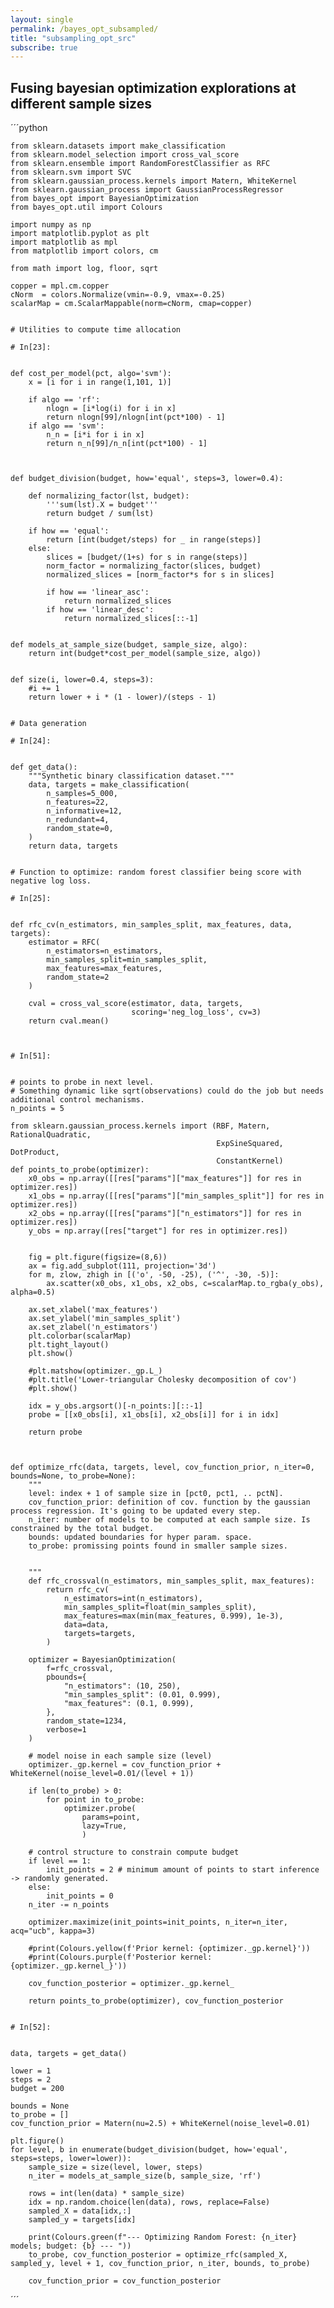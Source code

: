 ```yaml
---
layout: single
permalink: /bayes_opt_subsampled/
title: "subsampling_opt_src"
subscribe: true
--- 
```


## Fusing bayesian optimization explorations at different sample sizes

´´´python

    from sklearn.datasets import make_classification
    from sklearn.model_selection import cross_val_score
    from sklearn.ensemble import RandomForestClassifier as RFC
    from sklearn.svm import SVC
    from sklearn.gaussian_process.kernels import Matern, WhiteKernel
    from sklearn.gaussian_process import GaussianProcessRegressor
    from bayes_opt import BayesianOptimization
    from bayes_opt.util import Colours

    import numpy as np
    import matplotlib.pyplot as plt
    import matplotlib as mpl
    from matplotlib import colors, cm 

    from math import log, floor, sqrt

    copper = mpl.cm.copper 
    cNorm  = colors.Normalize(vmin=-0.9, vmax=-0.25)
    scalarMap = cm.ScalarMappable(norm=cNorm, cmap=copper)


    # Utilities to compute time allocation

    # In[23]:


    def cost_per_model(pct, algo='svm'): 
        x = [i for i in range(1,101, 1)] 

        if algo == 'rf': 
            nlogn = [i*log(i) for i in x]
            return nlogn[99]/nlogn[int(pct*100) - 1]
        if algo == 'svm':
            n_n = [i*i for i in x]
            return n_n[99]/n_n[int(pct*100) - 1] 



    def budget_division(budget, how='equal', steps=3, lower=0.4):

        def normalizing_factor(lst, budget):
            '''sum(lst).X = budget'''
            return budget / sum(lst)

        if how == 'equal':
            return [int(budget/steps) for _ in range(steps)]
        else:
            slices = [budget/(1+s) for s in range(steps)]
            norm_factor = normalizing_factor(slices, budget)
            normalized_slices = [norm_factor*s for s in slices]

            if how == 'linear_asc':
                return normalized_slices
            if how == 'linear_desc':
                return normalized_slices[::-1]


    def models_at_sample_size(budget, sample_size, algo):
        return int(budget*cost_per_model(sample_size, algo))


    def size(i, lower=0.4, steps=3):
        #i += 1
        return lower + i * (1 - lower)/(steps - 1)


    # Data generation

    # In[24]:


    def get_data():
        """Synthetic binary classification dataset."""
        data, targets = make_classification(
            n_samples=5_000,
            n_features=22,
            n_informative=12,
            n_redundant=4, 
            random_state=0,
        )
        return data, targets


    # Function to optimize: random forest classifier being score with negative log loss.

    # In[25]:


    def rfc_cv(n_estimators, min_samples_split, max_features, data, targets): 
        estimator = RFC(
            n_estimators=n_estimators,
            min_samples_split=min_samples_split,
            max_features=max_features,
            random_state=2
        ) 

        cval = cross_val_score(estimator, data, targets,
                               scoring='neg_log_loss', cv=3)
        return cval.mean()



    # In[51]:


    # points to probe in next level. 
    # Something dynamic like sqrt(observations) could do the job but needs additional control mechanisms.
    n_points = 5

    from sklearn.gaussian_process.kernels import (RBF, Matern, RationalQuadratic,
                                                  ExpSineSquared, DotProduct,
                                                  ConstantKernel)
    def points_to_probe(optimizer):
        x0_obs = np.array([[res["params"]["max_features"]] for res in optimizer.res]) 
        x1_obs = np.array([[res["params"]["min_samples_split"]] for res in optimizer.res])
        x2_obs = np.array([[res["params"]["n_estimators"]] for res in optimizer.res]) 
        y_obs = np.array([res["target"] for res in optimizer.res]) 


        fig = plt.figure(figsize=(8,6))
        ax = fig.add_subplot(111, projection='3d')
        for m, zlow, zhigh in [('o', -50, -25), ('^', -30, -5)]: 
            ax.scatter(x0_obs, x1_obs, x2_obs, c=scalarMap.to_rgba(y_obs), alpha=0.5)

        ax.set_xlabel('max_features')
        ax.set_ylabel('min_samples_split')
        ax.set_zlabel('n_estimators')
        plt.colorbar(scalarMap)
        plt.tight_layout()
        plt.show()

        #plt.matshow(optimizer._gp.L_)
        #plt.title('Lower-triangular Cholesky decomposition of cov')
        #plt.show() 

        idx = y_obs.argsort()[-n_points:][::-1]
        probe = [[x0_obs[i], x1_obs[i], x2_obs[i]] for i in idx]

        return probe



    def optimize_rfc(data, targets, level, cov_function_prior, n_iter=0, bounds=None, to_probe=None):
        """
        level: index + 1 of sample size in [pct0, pct1, .. pctN].
        cov_function_prior: definition of cov. function by the gaussian process regression. It's going to be updated every step.
        n_iter: number of models to be computed at each sample size. Is constrained by the total budget.
        bounds: updated boundaries for hyper param. space.
        to_probe: promissing points found in smaller sample sizes.


        """
        def rfc_crossval(n_estimators, min_samples_split, max_features): 
            return rfc_cv(
                n_estimators=int(n_estimators),
                min_samples_split=float(min_samples_split),
                max_features=max(min(max_features, 0.999), 1e-3), 
                data=data,
                targets=targets,
            )

        optimizer = BayesianOptimization(
            f=rfc_crossval,
            pbounds={
                "n_estimators": (10, 250),
                "min_samples_split": (0.01, 0.999),
                "max_features": (0.1, 0.999), 
            },
            random_state=1234,
            verbose=1
        ) 

        # model noise in each sample size (level)
        optimizer._gp.kernel = cov_function_prior + WhiteKernel(noise_level=0.01/(level + 1))

        if len(to_probe) > 0:
            for point in to_probe: 
                optimizer.probe(
                    params=point,
                    lazy=True,
                    )

        # control structure to constrain compute budget
        if level == 1:
            init_points = 2 # minimum amount of points to start inference -> randomly generated.
        else:
            init_points = 0
        n_iter -= n_points 

        optimizer.maximize(init_points=init_points, n_iter=n_iter, acq="ucb", kappa=3) 

        #print(Colours.yellow(f'Prior kernel: {optimizer._gp.kernel}'))
        #print(Colours.purple(f'Posterior kernel: {optimizer._gp.kernel_}'))

        cov_function_posterior = optimizer._gp.kernel_

        return points_to_probe(optimizer), cov_function_posterior


    # In[52]:


    data, targets = get_data()

    lower = 1
    steps = 2
    budget = 200

    bounds = None
    to_probe = []
    cov_function_prior = Matern(nu=2.5) + WhiteKernel(noise_level=0.01)

    plt.figure()
    for level, b in enumerate(budget_division(budget, how='equal', steps=steps, lower=lower)):
        sample_size = size(level, lower, steps) 
        n_iter = models_at_sample_size(b, sample_size, 'rf')

        rows = int(len(data) * sample_size)
        idx = np.random.choice(len(data), rows, replace=False)
        sampled_X = data[idx,:]
        sampled_y = targets[idx]

        print(Colours.green(f"--- Optimizing Random Forest: {n_iter} models; budget: {b} --- "))
        to_probe, cov_function_posterior = optimize_rfc(sampled_X, sampled_y, level + 1, cov_function_prior, n_iter, bounds, to_probe)

        cov_function_prior = cov_function_posterior 
´´´

